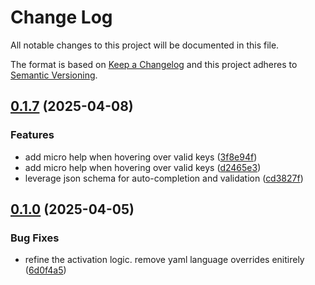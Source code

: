 # Change Log

All notable changes to this project will be documented in this file.

The format is based on [Keep a Changelog](http://keepachangelog.com/) and this project adheres to [Semantic Versioning](http://semver.org/).

## [0.1.7](https://github.com/smarter-sh/smarter-vscode-yaml/compare/v1.0.0...v0.1.7) (2025-04-08)

### Features

- add micro help when hovering over valid keys ([3f8e94f](https://github.com/smarter-sh/smarter-vscode-yaml/commit/3f8e94f4afd26212c9792ac03a3f76f188f417ed))
- add micro help when hovering over valid keys ([d2465e3](https://github.com/smarter-sh/smarter-vscode-yaml/commit/d2465e36f703b1585919cc69265b81d388b6dea2))
- leverage json schema for auto-completion and validation ([cd3827f](https://github.com/smarter-sh/smarter-vscode-yaml/commit/cd3827fefe3311d1a5658cd678ed2d6f8ed5cd80))

## [0.1.0](https://github.com/smarter-sh/smarter-vscode-yaml/compare/6d0f4a55c7fba03203fc53bab12c559d8e397c7a...v1.0.0) (2025-04-05)

### Bug Fixes

- refine the activation logic. remove yaml language overrides enitirely ([6d0f4a5](https://github.com/smarter-sh/smarter-vscode-yaml/commit/6d0f4a55c7fba03203fc53bab12c559d8e397c7a))
